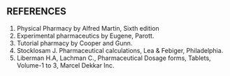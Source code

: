 ## REFERENCES

1. Physical Pharmacy by Alfred Martin, Sixth edition <Br>
2. Experimental pharmaceutics by Eugene, Parott. <Br>
3. Tutorial pharmacy by Cooper and Gunn.<Br>
4. Stocklosam J. Pharmaceutical calculations, Lea & Febiger, Philadelphia.<Br>
5. Liberman H.A, Lachman C., Pharmaceutical Dosage forms, Tablets, Volume-1 to 3, Marcel Dekkar Inc.<Br>
